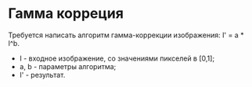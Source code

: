 # Гамма корреция

Требуется написать алгоритм гамма-коррекции изображения:
I' = a * I^b.
* I - входное изображение, со значениями пикселей в [0,1];
* a, b - параметры алгоритма;
* I' - результат.
